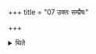 +++
title = "07 उक्तः सम्प्रैषः"

+++

<details><summary>थिते</summary>

उक्तः सम्प्रैषः ७
</details>
